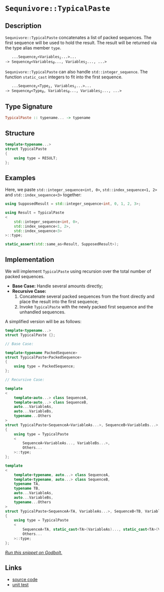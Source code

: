<!-- Copyright 2024 Feng Mofan
SPDX-License-Identifier: Apache-2.0 -->

# `Sequnivore::TypicalPaste`

## Description

`Sequnivore::TypicalPaste` concatenates a list of packed sequences. The first sequence will be used to hold the result. The result will be returned via the type alias member `type`.
<pre><code>   ...Sequence<sub><i>i</i></sub>&lt;Variables<sub><i>i</i></sub>...&gt;...
-> Sequence<sub><i>0</i></sub>&lt;Variables<sub><i>0</i></sub>..., Variables<sub><i>1</i></sub>..., ...></code></pre>

`Sequnivore::TypicalPaste` can also handle `std::integer_sequence`. The function `static_cast` integers to fit into the first sequence.
<pre><code>   ...Sequence<sub><i>i</i></sub>&lt;Type<sub><i>i</i></sub>, Variables<sub><i>i</i></sub>...&gt;...
-> Sequence<sub><i>0</i></sub>&lt;Type<sub><i>0</i></sub>, Variables<sub><i>0</i></sub>..., Variables<sub><i>1</i></sub>..., ...></code></pre>

## Type Signature

```Haskell
TypicalPaste :: typename... -> typename
```

## Structure

```C++
template<typename...>
struct TypicalPaste
{
    using type = RESULT;
};
```

## Examples

Here, we paste `std::integer_sequence<int, 0>`,  `std::index_sequence<1, 2>` and `std::index_sequence<3>` together:

```C++
using SupposedResult = std::integer_sequence<int, 0, 1, 2, 3>;

using Result = TypicalPaste
<
    std::integer_sequence<int, 0>, 
    std::index_sequence<1, 2>,
    std::index_sequence<3>
>::type;

static_assert(std::same_as<Result, SupposedResult>);
```

## Implementation

We will implement `TypicalPaste` using recursion over the total number of packed sequences.

- **Base Case:** Handle several amounts directly;
- **Recursive Case:**
  1. Concatenate several packed sequences from the front directly and place the result into the first sequence;
  2. Invoke `TypicalPaste` with the newly packed first sequence and the unhandled sequences.

A simplified version will be as follows:

```C++
template<typename...>
struct TypicalPaste {};

// Base Case:

template<typename PackedSequence>
struct TypicalPaste<PackedSequence>
{
    using type = PackedSequence;
};

// Recursive Case:

template
<
    template<auto...> class SequenceA,
    template<auto...> class SequenceB,
    auto...VariableAs, 
    auto...VariableBs,
    typename...Others
>
struct TypicalPaste<SequenceA<VariableAs...>, SequenceB<VariableBs...>, Others...>
{
    using type = TypicalPaste
    <
        SequenceA<VariableAs..., VariableBs...>,
        Others...
    >::type;
};

template
<
    template<typename, auto...> class SequenceA,
    template<typename, auto...> class SequenceB,
    typename TA,
    typename TB,
    auto...VariableAs, 
    auto...VariableBs,
    typename...Others
>
struct TypicalPaste<SequenceA<TA, VariableAs...>, SequenceB<TB, VariableBs...>, Others...>
{
    using type = TypicalPaste
    <
        SequenceA<TA, static_cast<TA>(VariableAs)..., static_cast<TA>(VariableBs)...>,
        Others...
    >::type;
};
```

[*Run this snippet on Godbolt.*](https://godbolt.org/#z:OYLghAFBqd5QCxAYwPYBMCmBRdBLAF1QCcAaPECAMzwBtMA7AQwFtMQByARg9KtQYEAysib0QXACx8BBAKoBnTAAUAHpwAMvAFYTStJg1DIApACYAQuYukl9ZATwDKjdAGFUtAK4sGIAKwAzKSuADJ4DJgAcj4ARpjEIABsXKQADqgKhE4MHt6%2BehlZjgLhkTEs8YmpdpgOOUIETMQEeT5%2BQbaY9iUMjc0EZdFxCck1TS1tBeMDQxVVEgCUtqhexMjsHASYLGkG2yaBbgQAnmmMrJgAdDeH2CYaAIIKBMReDgDUACpneKK0yiYL0wHxMAHYrGCACKHKxPB6PAD0iI%2BFiBIMamDSIARCO2u32mEOxzOFzYH0ByAA1ph0EJMABHLyMDZ3BEvN6fH5pP5iQHA4mUml0xnMhiswL3eEQhEfOUfLxZIwfU7nUGBKEUpjU2n0pksomBOGPcEwo24p7Ij4AJTqayyADcMdtsRbHvi9kwDvCjrL5R7CcSmF4iDcrncPsgDAoFB89WKNo9SH65QGvYa3MHQ7dJZHo7H4wabCmPlnUGGAGrNPBMWL0Z6kUFPeWlkPlm5V4g1uuYCwKZPN/2k5hsMMAeQICASClxkvZr3eBG%2Bv3%2B/IOR0L4swJqOne79YUYbujc3Gysu%2BrtfofaPksbE6nxEPOalJplg7lioiwBVpPVmu5XkASBb1HhbYkSxbU9t2JPcr23Z8rkbOCexvF8BzAlt5Qfacjw/dVsBAEBVUNY1TVhN001AiD8KojMSJHTBGzLW9sDzIEC1FA0kxLOjiQYy5mLbVj2JjOMuK3YtaOHS5vh46TzkY74pMwuUWI7S8ewbJtVNbbMrhQ69%2B14mTRxuHCn1nV8OUXZceVXECM2gnc3C%2BJMPkMhDWJPCSz2JL4bA8zSjO8j4LMQtlpWNFsv2VEj/zsoC1yJfCaN0qDfJgo43MbF4vT%2BAB9UQXn8ndsAgTznkWMNcqaRxkCKkDSruCrgt7BRqvQyDsMnXDblSyUiJIijpTNMj4TMQIIijLwsHVNwQzoQgTkik0nlin8hC8NIilpW0FC8Wgl0OTUXnQIiIm2YAEgKpR9S3YlLsbDRG1SD4zEbQI2XNeF1qVH99sO46NUShyBR9NwSzOi7BEwa7iFuzLHsEZ7jx0ltoZACIsFURH7olNw3rMY8oYIc6sYYHG8YTDMvrnH1COI0kRrW546sKjiEgICBMYUS4CqBYlAaOk9tt29BhYIO5FhZjhlloTh/F4PxuF4VBOEhyxrA%2BBRVnWEFzECHhSAITQ5eWKkAkkK4NEkLgwUCDR/A0MwkiSMwAA4Pf0ThJF4FgJA0F6Va0Uh1Y4XgFBAF7TY4LRljgWAYEQEBVgINIQ3ISg0F2OgEiiS5OFUD2kgAWiSSQPmAZBkA%2BKQrjMXhaUIEg8HO1J%2BEEEQxHYKQZEERQVHUOOdD0AB3YgmGxVX5cV5WzbDzgxxDDOl1QKgPmLsuK6rmu6%2BtswPggDxc/oYhQUmrhFl4WP49ICAkBznkz6ziAn7zxJgCkD6aCO6dKFiAvWIERmgnE4MbYBzBiAnDHLEbQdRY7GxzmwQQY4GC0DASPUgWBYheGAJmWgtAo6q2wTsQwwBxBYPwMQBBeAnTENDpgVQdptjgN4JdboC9aB4FiJPaBHgsAL1eHgAOJCnTEFiJkTAUIyFGG4UYM2ywqAGGAAoCseBMBjzHIpNh/dhD/F7tITu8glBqAXroVIBgFGmC1pYfQPCo6QGWKgNIvRiGlzOidGxVhLBmFDqgcRXYsCOIgMsWo9RnAQFcFMPwqQwgRGGJUUYqQijZAEDEwomQ0kMDmCMaoXQegNAmK0Tw7Q9DhN6P0FouSkn5LypMUp0xbDFJqQsK%2BKw1gbCWD7DgStSAhzVpwTeJdy6V2rrXeuh8IC4BbufQ2V8b6KOWFOJgWBEihNIJbSQgQrgAE5AhgkkLbMwkgkhB38EkXZPS/akADkbK4KQkge12R7LgSR/B238PspI/SF7h0jtHE2ij77JwfqnFemcKBv1QKffOhcODNBYA6MEpcmDsWVFwXZVwuA2ybvgIgQS9DGO7uIPuxjB5mKwboD6E8p5sNnr0%2BeWDw7L3TiGD469SzECRSitFUZyF1yxTijQR8T7PwSBfQIZhr5ApHgnR%2BMLxVkChe/M%2BIBEXItLvyowmKuAvV/tsJ8ACgEgOgboyBoDYHwIcLo5BjACBoIwQvHBeCCFEN0VgFg5DKGh2obQ%2BhC8mEsM2MbDhCssHcN4aAgRmxQ7CNEcbcRkilAyK9XI78wLlFMFUeozR2jGC6OJQYiQRjZAUuHqHal%2BhyEoGsNYexsQQnONcTkdxniNTeOsH4tWgS26YCbQU2hkTomNNiSESmrTknpCyb0DJKSZ05EnXU7oQ6%2BjFLnYOiJa7ZgJPmFO%2BpJT8hjoPUu7putOm9wZX0gZi8OBcp5ai9FP5MXYptkfGZBLJULNlfHZZmBVmjA2eGm5dysW2zBF8sEDtJAnIrqkG9/zbCAtvnLEF8AwVp1Xq/VVcK2CcERTvFgCgHS1wdC%2BwkLw8WzLbkS2QJLDF6PLeYkAwRaXTx4Fepl/il4QrXhvAjlciMkY%2BGRrFFGlzH0VR/SVgQZUoflSgKTL8VVKdGCRnaBVRMFXEwLblFc%2BB0ENVHCAgCsEWrNSQ8zMC4EINtTClBDr0GYN9ZgXB%2BCxDupIZ671sbeB%2BvqAGrBQbkAhhDew2G4bQ6Rr4ScGNQiuwJt4EmqRqbvUZrlXwFRaiNFaJ0SQotPcS2MdMRW0ewQrHGDrXYyNA6XFuM4IiaGnbfH%2BN7cE%2BAYSV1bpcJTDd8Tyh5MycUHIG7Um9FPTULrlT12jvKVNopO6Bu1PKTNo9K3FuJLaWEvWXT2nhuvX8oZAmPhCdI%2BR9MLx334pIF%2BuTSzSArLWZQBlIGQBmCxYEQI/hnZ2yDp9sETzfnMs4ACmO92tn%2BD2f4D2rtdmSF2Q7A5XByucECFxwZEcf3mx6Y3IH3HMfyeWOIrIzhJBAA%3D%3D%3D)

## Links

- [source code](../../../../conceptrodon/sequnivore/paste.hpp)
- [unit test](../../../../tests/unit/sequnivore/typical_paste.test.hpp)

